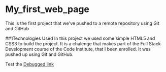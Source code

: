 # My_first_web_page

This is the first project that we've pushed to a remote repository using Git and GitHub

##1Technologies Used
In this project we used some simple HTML5 and CSS3 to build the project. It is a chalenge 
that makes part of the Full Stack Development course of the Code Institute, that I been
 enrolled. It was pushed up using Git and GitHub.

Test the [Debugged link](https://rodrigopalazon.github.io/My_first_web_page/index.html)
